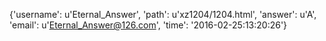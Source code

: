 {'username': u'Eternal_Answer', 'path': u'xz1204/1204.html', 'answer': u'A', 'email': u'Eternal_Answer@126.com', 'time': '2016-02-25:13:20:26'}